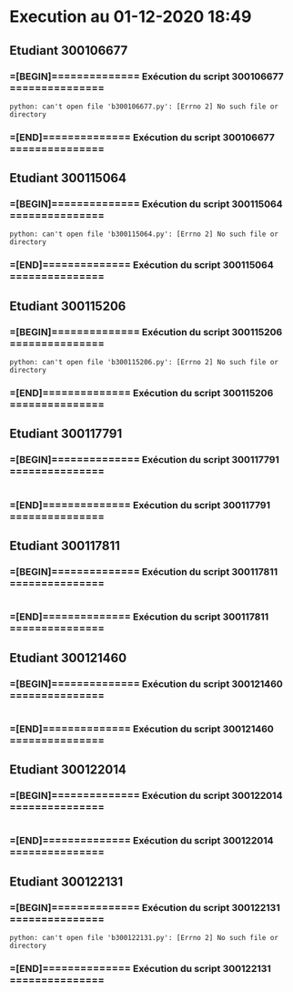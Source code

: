 # Execution au 01-12-2020 18:49

## Etudiant 300106677 
###  =[BEGIN]============== Exécution du script 300106677 =============== 
```
python: can't open file 'b300106677.py': [Errno 2] No such file or directory
```
###  =[END]============== Exécution du script 300106677 =============== 

## Etudiant 300115064 
###  =[BEGIN]============== Exécution du script 300115064 =============== 
```
python: can't open file 'b300115064.py': [Errno 2] No such file or directory
```
###  =[END]============== Exécution du script 300115064 =============== 

## Etudiant 300115206 
###  =[BEGIN]============== Exécution du script 300115206 =============== 
```
python: can't open file 'b300115206.py': [Errno 2] No such file or directory
```
###  =[END]============== Exécution du script 300115206 =============== 

## Etudiant 300117791 
###  =[BEGIN]============== Exécution du script 300117791 =============== 
```
```
###  =[END]============== Exécution du script 300117791 =============== 

## Etudiant 300117811 
###  =[BEGIN]============== Exécution du script 300117811 =============== 
```
```
###  =[END]============== Exécution du script 300117811 =============== 

## Etudiant 300121460 
###  =[BEGIN]============== Exécution du script 300121460 =============== 
```
```
###  =[END]============== Exécution du script 300121460 =============== 

## Etudiant 300122014 
###  =[BEGIN]============== Exécution du script 300122014 =============== 
```
```
###  =[END]============== Exécution du script 300122014 =============== 

## Etudiant 300122131 
###  =[BEGIN]============== Exécution du script 300122131 =============== 
```
python: can't open file 'b300122131.py': [Errno 2] No such file or directory
```
###  =[END]============== Exécution du script 300122131 =============== 
